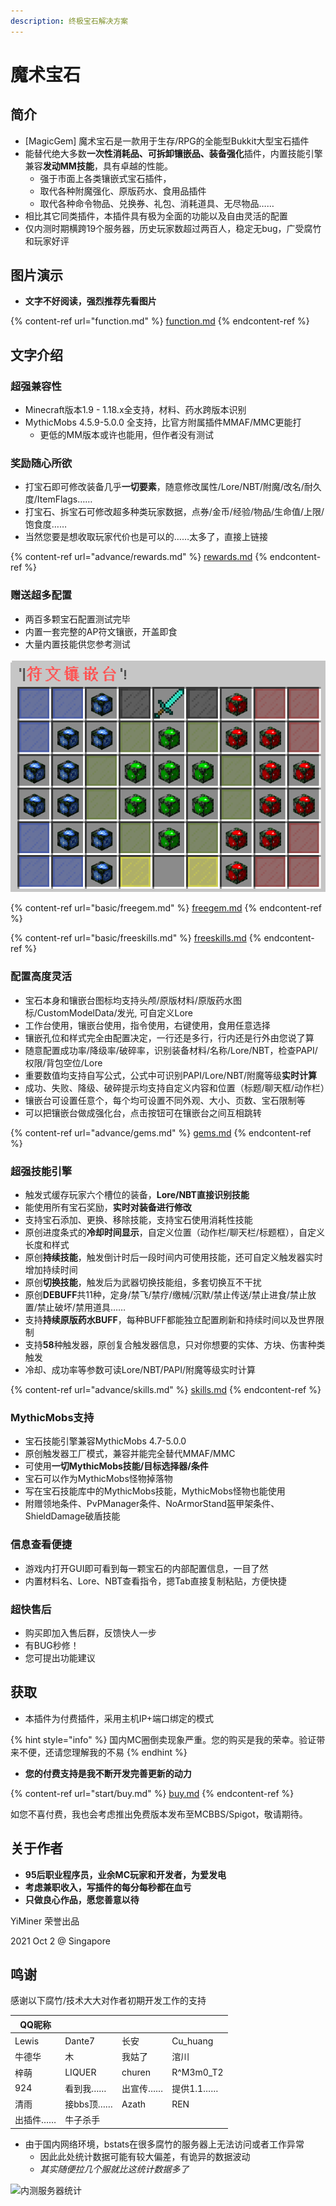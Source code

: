 ```yaml
---
description: 终极宝石解决方案
---
```


# 魔术宝石

## 简介

* \[MagicGem] 魔术宝石是一款用于生存/RPG的全能型Bukkit大型宝石插件
* 能替代绝大多数**一次性消耗品、可拆卸镶嵌品、装备强化**插件，内置技能引擎兼容**发动MM技能**，具有卓越的性能。
  * 强于市面上各类镶嵌式宝石插件，
  * 取代各种附魔强化、原版药水、食用品插件
  * 取代各种命令物品、兑换券、礼包、消耗道具、无尽物品……
* 相比其它同类插件，本插件具有极为全面的功能以及自由灵活的配置
* 仅内测时期横跨19个服务器，历史玩家数超过两百人，稳定无bug，广受腐竹和玩家好评

## 图片演示

* **文字不好阅读，强烈推荐先看图片**

{% content-ref url="function.md" %}
[function.md](function.md)
{% endcontent-ref %}

## 文字介绍

### 超强兼容性

* Minecraft版本1.9 - 1.18.x全支持，材料、药水跨版本识别
* MythicMobs 4.5.9-5.0.0 全支持，比官方附属插件MMAF/MMC更能打
  * 更低的MM版本或许也能用，但作者没有测试

### 奖励随心所欲

* 打宝石即可修改装备几乎**一切要素**，随意修改属性/Lore/NBT/附魔/改名/耐久度/ItemFlags……
* 打宝石、拆宝石可修改超多种类玩家数据，点券/金币/经验/物品/生命值/上限/饱食度……
* 当然您要是想收取玩家代价也是可以的……太多了，直接上链接

{% content-ref url="advance/rewards.md" %}
[rewards.md](advance/rewards.md)
{% endcontent-ref %}

### 赠送超多配置

* 两百多颗宝石配置测试完毕
* 内置一套完整的AP符文镶嵌，开盖即食
* 大量内置技能供您参考测试

![](<.gitbook/assets/image (10).png>)

{% content-ref url="basic/freegem.md" %}
[freegem.md](basic/freegem.md)
{% endcontent-ref %}

{% content-ref url="basic/freeskills.md" %}
[freeskills.md](basic/freeskills.md)
{% endcontent-ref %}

### 配置高度灵活

* 宝石本身和镶嵌台图标均支持头颅/原版材料/原版药水图标/CustomModelData/发光, 可自定义Lore
* 工作台使用，镶嵌台使用，指令使用，右键使用，食用任意选择
* 镶嵌孔位和样式完全由配置决定，一行还是多行，行内还是行外由您说了算
* 随意配置成功率/降级率/破碎率，识别装备材料/名称/Lore/NBT，检查PAPI/权限/背包空位/Lore
* 重要数值均支持自写公式，公式中可识别PAPI/Lore/NBT/附魔等级**实时计算**
* 成功、失败、降级、破碎提示均支持自定义内容和位置（标题/聊天框/动作栏）
* 镶嵌台可设置任意个，每个均可设置不同外观、大小、页数、宝石限制等
* 可以把镶嵌台做成强化台，点击按钮可在镶嵌台之间互相跳转

{% content-ref url="advance/gems.md" %}
[gems.md](advance/gems.md)
{% endcontent-ref %}

### **超强技能引擎**

* 触发式缓存玩家六个槽位的装备，**Lore/NBT直接识别技能**
* 能使用所有宝石奖励，**实时对装备进行修改**
* 支持宝石添加、更换、移除技能，支持宝石使用消耗性技能
* 原创进度条式的**冷却时间显示**，自定义位置（动作栏/聊天栏/标题框），自定义长度和样式
* 原创**持续技能**，触发倒计时后一段时间内可使用技能，还可自定义触发器实时增加持续时间
* 原创**切换技能**，触发后为武器切换技能组，多套切换互不干扰
* 原创**DEBUFF**共11种，定身/禁飞/禁疗/缴械/沉默/禁止传送/禁止进食/禁止放置/禁止破坏/禁用道具……
* 支持**持续原版药水BUFF**，每种BUFF都能独立配置刷新和持续时间以及世界限制
* 支持**58**种触发器，原创复合触发器信息，只对你想要的实体、方块、伤害种类触发
* 冷却、成功率等参数可读Lore/NBT/PAPI/附魔等级实时计算

{% content-ref url="advance/skills.md" %}
[skills.md](advance/skills.md)
{% endcontent-ref %}

### MythicMobs支持

* 宝石技能引擎兼容MythicMobs 4.7-5.0.0
* 原创触发器工厂模式，兼容并能完全替代MMAF/MMC
* 可使用**一切MythicMobs技能/目标选择器/条件**
* 宝石可以作为MythicMobs怪物掉落物
* 写在宝石技能库中的MythicMobs技能，MythicMobs怪物也能使用
* 附赠领地条件、PvPManager条件、NoArmorStand盔甲架条件、ShieldDamage破盾技能

### 信息查看便捷

* 游戏内打开GUI即可看到每一颗宝石的内部配置信息，一目了然
* 内置材料名、Lore、NBT查看指令，摁Tab直接复制粘贴，方便快捷

### 超快售后

* 购买即加入售后群，反馈快人一步
* 有BUG秒修！
* 您可提出功能建议

## 获取

* 本插件为付费插件，采用主机IP+端口绑定的模式

{% hint style="info" %}
国内MC圈倒卖现象严重。您的购买是我的荣幸。验证带来不便，还请您理解我的不易
{% endhint %}

* **您的付费支持是我不断开发完善更新的动力**

{% content-ref url="start/buy.md" %}
[buy.md](start/buy.md)
{% endcontent-ref %}

如您不喜付费，我也会考虑推出免费版本发布至MCBBS/Spigot，敬请期待。

## 关于作者

* **95后职业程序员，业余MC玩家和开发者，为爱发电**
* **考虑兼职收入，写插件的每分每秒都在血亏**
* **只做良心作品，愿您善意以待**

YiMiner 荣誉出品&#x20;

2021 Oct 2 @ Singapore

## 鸣谢

感谢以下腐竹/技术大大对作者初期开发工作的支持

| QQ昵称  |         |        |            |
| ----- | ------- | ------ | ---------- |
| Lewis | Dante7  | 长安     | Cu\_huang  |
| 牛德华   | 木       | 我姑了    | 涫川         |
| 梓萌    | LIQUER  | churen | R^M3m0\_T2 |
| 924   | 看到我……   | 出宣传……  | 提供1.1……    |
| 清雨    | 接bbs顶…… | Azath  | REN        |
| 出插件…… | 牛子杀手    |        |            |

* 由于国内网络环境，bstats在很多腐竹的服务器上无法访问或者工作异常
  * 因此此处统计数据可能有较大偏差，有诡异的数据波动
  * _其实随便拉几个服就比这统计数据多了_

![内测服务器统计](https://bstats.org/signatures/bukkit/MagicGem.svg)
